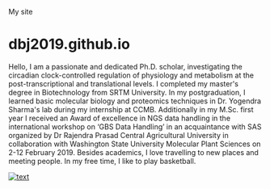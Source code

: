 My site
# dbj2019.github.io
Hello,
I am a passionate and dedicated Ph.D. scholar, investigating the circadian clock-controlled regulation of physiology and metabolism at the post-transcriptional and translational levels.
I completed my master's degree in Biotechnology from SRTM University. In my postgraduation, I learned basic molecular biology and proteomics techniques in Dr. Yogendra Sharma's lab during my internship at CCMB. Additionally in my M.Sc. first year I received an Award of excellence in NGS data handling in the international workshop on ‘GBS Data Handling’ in an acquaintance with SAS organized by Dr Rajendra Prasad Central Agricultural University in collaboration with Washington State University Molecular Plant Sciences on 2-12 February 2019. Besides academics, I love travelling to new places and meeting people. In my free time, I like to play basketball.

[![text](https://img.shields.io/badge/LinkedIn-0077B5?style=for-the-badge&logo=linkedin&logoColor=white)](https://www.linkedin.com/in/dinesh-b-jadhav)


